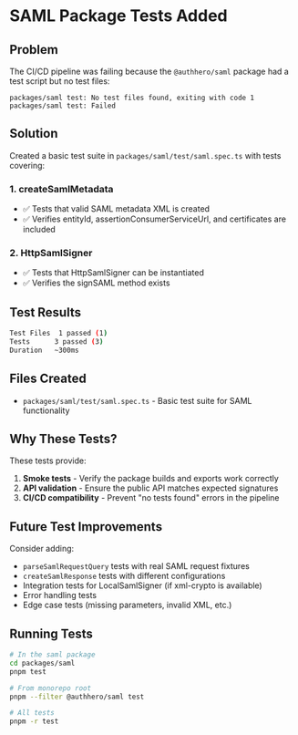 # SAML Package Tests Added

## Problem

The CI/CD pipeline was failing because the `@authhero/saml` package had a test script but no test files:

```
packages/saml test: No test files found, exiting with code 1
packages/saml test: Failed
```

## Solution

Created a basic test suite in `packages/saml/test/saml.spec.ts` with tests covering:

### 1. createSamlMetadata
- ✅ Tests that valid SAML metadata XML is created
- ✅ Verifies entityId, assertionConsumerServiceUrl, and certificates are included

### 2. HttpSamlSigner
- ✅ Tests that HttpSamlSigner can be instantiated
- ✅ Verifies the signSAML method exists

## Test Results

```bash
Test Files  1 passed (1)
Tests      3 passed (3)
Duration   ~300ms
```

## Files Created

- `packages/saml/test/saml.spec.ts` - Basic test suite for SAML functionality

## Why These Tests?

These tests provide:
1. **Smoke tests** - Verify the package builds and exports work correctly
2. **API validation** - Ensure the public API matches expected signatures
3. **CI/CD compatibility** - Prevent "no tests found" errors in the pipeline

## Future Test Improvements

Consider adding:
- `parseSamlRequestQuery` tests with real SAML request fixtures
- `createSamlResponse` tests with different configurations
- Integration tests for LocalSamlSigner (if xml-crypto is available)
- Error handling tests
- Edge case tests (missing parameters, invalid XML, etc.)

## Running Tests

```bash
# In the saml package
cd packages/saml
pnpm test

# From monorepo root
pnpm --filter @authhero/saml test

# All tests
pnpm -r test
```
